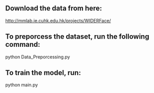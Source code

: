 ## Download the data from here: 
http://mmlab.ie.cuhk.edu.hk/projects/WIDERFace/

## To preporcess the dataset, run the following command:
python Data_Preporcessing.py


## To train the model, run:
python main.py
